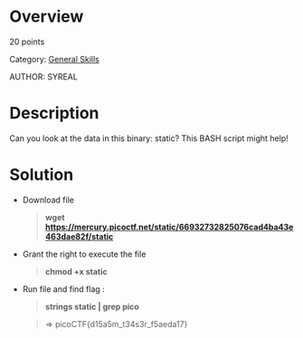 # Overview 
20 points

Category: [General Skills]()

AUTHOR: SYREAL

# Description
Can you look at the data in this binary: static? This BASH script might help!

# Solution
- Download file
  > **wget https://mercury.picoctf.net/static/66932732825076cad4ba43e463dae82f/static**
- Grant the right to execute the file
  > **chmod +x static** 
- Run file and find flag :
  > **strings static | grep pico**

  >=> picoCTF{d15a5m_t34s3r_f5aeda17}
